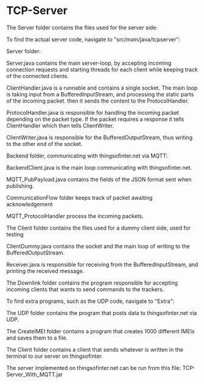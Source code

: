 # TCP-Server

The Server folder contains the files used for the server side:

To find the actual server code, navigate to "src/main/java/tcpserver":

Server folder:

Server.java contains the main server-loop, by accepting incoming connection requests and starting threads for each client while keeping track of the connected clients.

ClientHandler.java is a runnable and contains a single socket. The main loop is taking input from a BufferedInputStream, and processing the static parts of the incoming packet. then it sends the content to the ProtocolHandler.

ProtocolHandler.java is responsible for handling the incoming packet depending on the packet type. If the packet requires a response it tells ClientHandler which then tells ClientWriter.

ClientWriter.java is responsible for the BufferedOutputStream, thus writing to the other end of the socket.




Backend folder, communicating with thingsofinter.net via MQTT:

BackendClient.java is the main loop communicating with thingsofinter.net.

MQTT_PubPayload.java contains the fields of the JSON format sent when publishing.

CommunicationFlow folder keeps track of packet awaiting acknowledgement

MQTT_ProtocolHandler process the incoming packets.




The Client folder contains the files used for a dummy client side, used for testing

ClientDummy.java contains the socket and the main loop of writing to the BufferedOutputStream.

Receiver.java is responsible for receiving from the BufferedInputStream, and printing the received message.




The Downlink folder contains the program responsible for accepting incoming clients that wants to send commands to the trackers.




To find extra programs, such as the UDP code, navigate to "Extra":

The UDP folder contains the program that posts data to thingsofinter.net via UDP.

The CreateIMEI folder contains a program that creates 1000 different IMEIs and saves them to a file.

The Client folder contains a client that sends  whatever is written in the terminal to our server on thingsofinter.



The server implemented on thingsofinter.net can be run from this file: TCP-Server_With_MQTT.jar
